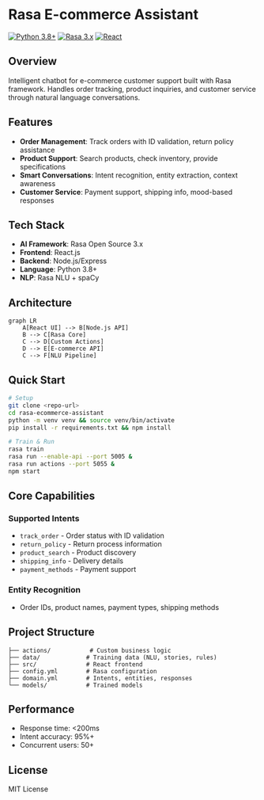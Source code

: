 # Rasa E-commerce Assistant

[![Python 3.8+](https://img.shields.io/badge/python-3.8+-blue.svg)](https://www.python.org/downloads/)
[![Rasa 3.x](https://img.shields.io/badge/Rasa-3.x-green.svg)](https://rasa.com/docs/)
[![React](https://img.shields.io/badge/React-18+-61DAFB.svg)](https://reactjs.org/)

## Overview

Intelligent chatbot for e-commerce customer support built with Rasa framework. Handles order tracking, product inquiries, and customer service through natural language conversations.

## Features

- **Order Management**: Track orders with ID validation, return policy assistance
- **Product Support**: Search products, check inventory, provide specifications  
- **Smart Conversations**: Intent recognition, entity extraction, context awareness
- **Customer Service**: Payment support, shipping info, mood-based responses

## Tech Stack

- **AI Framework**: Rasa Open Source 3.x
- **Frontend**: React.js
- **Backend**: Node.js/Express
- **Language**: Python 3.8+
- **NLP**: Rasa NLU + spaCy

## Architecture

```mermaid
graph LR
    A[React UI] --> B[Node.js API]
    B --> C[Rasa Core]
    C --> D[Custom Actions]
    D --> E[E-commerce API]
    C --> F[NLU Pipeline]
```

## Quick Start

```bash
# Setup
git clone <repo-url>
cd rasa-ecommerce-assistant
python -m venv venv && source venv/bin/activate
pip install -r requirements.txt && npm install

# Train & Run
rasa train
rasa run --enable-api --port 5005 &
rasa run actions --port 5055 &
npm start
```

## Core Capabilities

### Supported Intents
- `track_order` - Order status with ID validation
- `return_policy` - Return process information
- `product_search` - Product discovery
- `shipping_info` - Delivery details
- `payment_methods` - Payment support

### Entity Recognition
- Order IDs, product names, payment types, shipping methods

## Project Structure

```
├── actions/           # Custom business logic
├── data/             # Training data (NLU, stories, rules)
├── src/              # React frontend
├── config.yml        # Rasa configuration
├── domain.yml        # Intents, entities, responses
└── models/           # Trained models
```

## Performance

- Response time: <200ms
- Intent accuracy: 95%+
- Concurrent users: 50+

## License

MIT License
